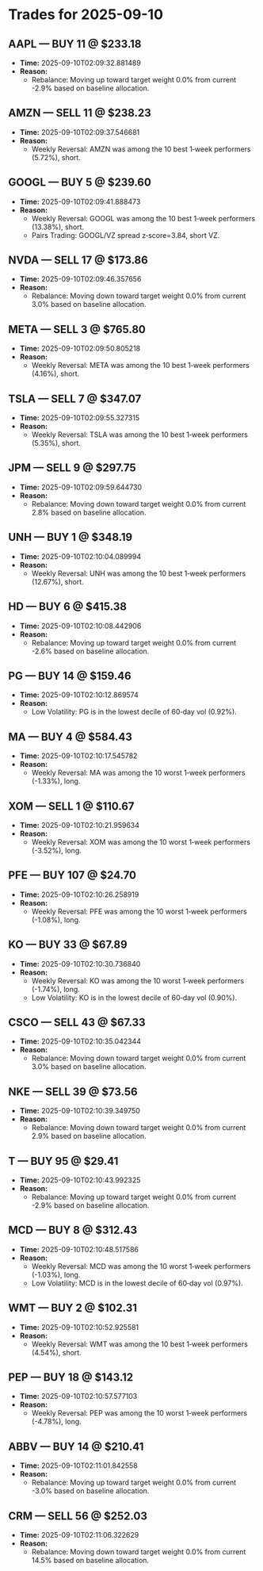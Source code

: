 # Trades for 2025-09-10

## AAPL — BUY 11 @ $233.18
- **Time:** 2025-09-10T02:09:32.881489
- **Reason:**
  - Rebalance: Moving up toward target weight 0.0% from current -2.9% based on baseline allocation.

## AMZN — SELL 11 @ $238.23
- **Time:** 2025-09-10T02:09:37.546681
- **Reason:**
  - Weekly Reversal: AMZN was among the 10 best 1‑week performers (5.72%), short.

## GOOGL — BUY 5 @ $239.60
- **Time:** 2025-09-10T02:09:41.888473
- **Reason:**
  - Weekly Reversal: GOOGL was among the 10 best 1‑week performers (13.38%), short.
  - Pairs Trading: GOOGL/VZ spread z‑score=3.84, short VZ.

## NVDA — SELL 17 @ $173.86
- **Time:** 2025-09-10T02:09:46.357656
- **Reason:**
  - Rebalance: Moving down toward target weight 0.0% from current 3.0% based on baseline allocation.

## META — SELL 3 @ $765.80
- **Time:** 2025-09-10T02:09:50.805218
- **Reason:**
  - Weekly Reversal: META was among the 10 best 1‑week performers (4.16%), short.

## TSLA — SELL 7 @ $347.07
- **Time:** 2025-09-10T02:09:55.327315
- **Reason:**
  - Weekly Reversal: TSLA was among the 10 best 1‑week performers (5.35%), short.

## JPM — SELL 9 @ $297.75
- **Time:** 2025-09-10T02:09:59.644730
- **Reason:**
  - Rebalance: Moving down toward target weight 0.0% from current 2.8% based on baseline allocation.

## UNH — BUY 1 @ $348.19
- **Time:** 2025-09-10T02:10:04.089994
- **Reason:**
  - Weekly Reversal: UNH was among the 10 best 1‑week performers (12.67%), short.

## HD — BUY 6 @ $415.38
- **Time:** 2025-09-10T02:10:08.442906
- **Reason:**
  - Rebalance: Moving up toward target weight 0.0% from current -2.6% based on baseline allocation.

## PG — BUY 14 @ $159.46
- **Time:** 2025-09-10T02:10:12.869574
- **Reason:**
  - Low Volatility: PG is in the lowest decile of 60‑day vol (0.92%).

## MA — BUY 4 @ $584.43
- **Time:** 2025-09-10T02:10:17.545782
- **Reason:**
  - Weekly Reversal: MA was among the 10 worst 1‑week performers (-1.33%), long.

## XOM — SELL 1 @ $110.67
- **Time:** 2025-09-10T02:10:21.959634
- **Reason:**
  - Weekly Reversal: XOM was among the 10 worst 1‑week performers (-3.52%), long.

## PFE — BUY 107 @ $24.70
- **Time:** 2025-09-10T02:10:26.258919
- **Reason:**
  - Weekly Reversal: PFE was among the 10 worst 1‑week performers (-1.08%), long.

## KO — BUY 33 @ $67.89
- **Time:** 2025-09-10T02:10:30.736840
- **Reason:**
  - Weekly Reversal: KO was among the 10 worst 1‑week performers (-1.74%), long.
  - Low Volatility: KO is in the lowest decile of 60‑day vol (0.90%).

## CSCO — SELL 43 @ $67.33
- **Time:** 2025-09-10T02:10:35.042344
- **Reason:**
  - Rebalance: Moving down toward target weight 0.0% from current 3.0% based on baseline allocation.

## NKE — SELL 39 @ $73.56
- **Time:** 2025-09-10T02:10:39.349750
- **Reason:**
  - Rebalance: Moving down toward target weight 0.0% from current 2.9% based on baseline allocation.

## T — BUY 95 @ $29.41
- **Time:** 2025-09-10T02:10:43.992325
- **Reason:**
  - Rebalance: Moving up toward target weight 0.0% from current -2.9% based on baseline allocation.

## MCD — BUY 8 @ $312.43
- **Time:** 2025-09-10T02:10:48.517586
- **Reason:**
  - Weekly Reversal: MCD was among the 10 worst 1‑week performers (-1.03%), long.
  - Low Volatility: MCD is in the lowest decile of 60‑day vol (0.97%).

## WMT — BUY 2 @ $102.31
- **Time:** 2025-09-10T02:10:52.925581
- **Reason:**
  - Weekly Reversal: WMT was among the 10 best 1‑week performers (4.54%), short.

## PEP — BUY 18 @ $143.12
- **Time:** 2025-09-10T02:10:57.577103
- **Reason:**
  - Weekly Reversal: PEP was among the 10 worst 1‑week performers (-4.78%), long.

## ABBV — BUY 14 @ $210.41
- **Time:** 2025-09-10T02:11:01.842558
- **Reason:**
  - Rebalance: Moving up toward target weight 0.0% from current -3.0% based on baseline allocation.

## CRM — SELL 56 @ $252.03
- **Time:** 2025-09-10T02:11:06.322629
- **Reason:**
  - Rebalance: Moving down toward target weight 0.0% from current 14.5% based on baseline allocation.

